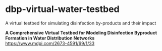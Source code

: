 # dbp-virtual-water-testbed
A virtual testbed for simulating disinfection by-products and their impact

**A Comprehensive Virtual Testbed for Modeling Disinfection Byproduct Formation in Water Distribution Networks**<br>
https://www.mdpi.com/2673-4591/69/1/33


